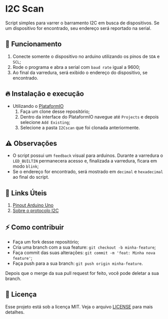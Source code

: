 # I2C Scan
Script simples para varrer o barramento I2C em busca de dispositivos. Se um dispositivo for encontrado, seu endereço será reportado na serial.

## :dart: Funcionamento
  1. Conecte somente o dispositivo no arduino utilizando os pinos de `SDA` e `SCL`;
  2. Rode o programa e abra a serial com `baud rate` igual a 9600;
  3. Ao final da varredura, será exibido o endereço do dispositivo, se encontrado. 


## 🔥 Instalação e execução

* Utilizando o [PlataformIO](https://platformio.org/platformio-ide)
  1. Faça um clone desse repositório;
  2. Dentro da interface do PlataformIO navegue até `Projects` e depois selecione `Add Existing`;
  3. Selecione a pasta `I2Cscan` que foi clonada anteriormente.
    

## :warning: Observações
  * O script possui um `feedback` visual para arduinos. Durante a varredura o `LED_BUILTIN` permanecera acesso e, finalizada a varredura, ficara em modo `blink`;
  * Se o endereço for encontrado, será mostrado em `decimal` e `hexadecimal` ao final do script.


<a id="ancora3"></a>
## :link: Links Úteis

1. [Pinout Arduino Uno](https://www.circuito.io/blog/arduino-uno-pinout/)
2. [Sobre o protocolo I2C](https://www.circuitbasics.com/basics-of-the-i2c-communication-protocol/)


## ⚡️ Como contribuir

- Faça um fork desse repositório;
- Cria uma branch com a sua feature: `git checkout -b minha-feature`;
- Faça commit das suas alterações: `git commit -m 'feat: Minha nova feature'`;
- Faça push para a sua branch: `git push origin minha-feature`.

Depois que o merge da sua pull request for feito, você pode deletar a sua branch.


## :memo: Licença

Esse projeto está sob a licença MIT. Veja o arquivo [LICENSE](LICENSE) para mais detalhes.
